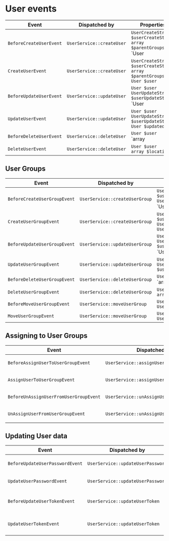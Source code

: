 # User events

| Event | Dispatched by | Properties |
|---|---|---|
|`BeforeCreateUserEvent`|`UserService::createUser`|`UserCreateStruct $userCreateStruct`</br>`array $parentGroups`</br>`User|null $user`|
|`CreateUserEvent`|`UserService::createUser`|`UserCreateStruct $userCreateStruct`</br>`array $parentGroups`</br>`User $user`|
|`BeforeUpdateUserEvent`|`UserService::updateUser`|`User $user`</br>`UserUpdateStruct $userUpdateStruct`</br>`User|null $updatedUser`|
|`UpdateUserEvent`|`UserService::updateUser`|`User $user`</br>`UserUpdateStruct $userUpdateStruct`</br>`User $updatedUser`|
|`BeforeDeleteUserEvent`|`UserService::deleteUser`|`User $user`</br>`array|null $locations`|
|`DeleteUserEvent`|`UserService::deleteUser`|`User $user`</br>`array $locations`|

## User Groups

| Event | Dispatched by | Properties |
|---|---|---|
|`BeforeCreateUserGroupEvent`|`UserService::createUserGroup`|`UserGroupCreateStruct $userGroupCreateStruct`</br>`UserGroup $parentGroup`</br>`UserGroup|null $userGroup`|
|`CreateUserGroupEvent`|`UserService::createUserGroup`|`UserGroupCreateStruct $userGroupCreateStruct`</br>`UserGroup $parentGroup`</br>`UserGroup $userGroup`|
|`BeforeUpdateUserGroupEvent`|`UserService::updateUserGroup`|`UserGroup $userGroup`</br>`UserGroupUpdateStruct $userGroupUpdateStruct`</br>`UserGroup|null $updatedUserGroup`|
|`UpdateUserGroupEvent`|`UserService::updateUserGroup`|`UserGroup $userGroup`</br>`UserGroupUpdateStruct $userGroupUpdateStruct`|
|`BeforeDeleteUserGroupEvent`|`UserService::deleteUserGroup`|`UserGroup $userGroup`</br>`array|null $locations`|
|`DeleteUserGroupEvent`|`UserService::deleteUserGroup`|`UserGroup $userGroup`</br>`array $locations`|
|`BeforeMoveUserGroupEvent`|`UserService::moveUserGroup`|`UserGroup $userGroup`</br>`UserGroup $newParent`|
|`MoveUserGroupEvent`|`UserService::moveUserGroup`|`UserGroup $userGroup`</br>`UserGroup $newParent`|

## Assigning to User Groups

| Event | Dispatched by | Properties |
|---|---|---|
|`BeforeAssignUserToUserGroupEvent`|`UserService::assignUserToUserGroup`|`User $user`</br>`UserGroup $userGroup`|
|`AssignUserToUserGroupEvent`|`UserService::assignUserToUserGroup`|`User $user`</br>`UserGroup $userGroup`|
|`BeforeUnAssignUserFromUserGroupEvent`|`UserService::unAssignUserFromUserGroup`|`User $user`</br>`UserGroup $userGroup`|
|`UnAssignUserFromUserGroupEvent`|`UserService::unAssignUserFromUserGroup`|`User $user`</br>`UserGroup $userGroup`|

## Updating User data

| Event | Dispatched by | Properties |
|---|---|---|
|`BeforeUpdateUserPasswordEvent`|`UserService::updateUserPassword`|`User $user`</br>`string $newPassword`</br>`User|null $updatedUser`|
|`UpdateUserPasswordEvent`|`UserService::updateUserPassword`|`User $user`</br>`string $newPassword`</br>`User $updatedUser`|
|`BeforeUpdateUserTokenEvent`|`UserService::updateUserToken`|`User $user`</br>`UserTokenUpdateStruct $userTokenUpdateStruct`</br>`User|null $updatedUser`|
|`UpdateUserTokenEvent`|`UserService::updateUserToken`|`User $user`</br>`UserTokenUpdateStruct $userTokenUpdateStruct`</br>`User $updatedUser`|
